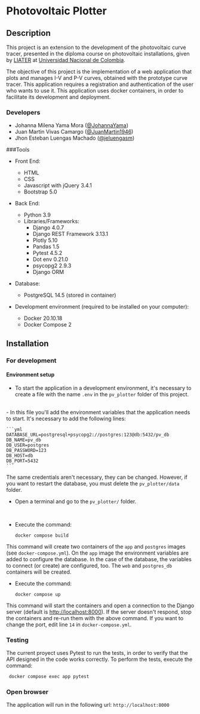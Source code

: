 # Photovoltaic Plotter

## Description

This project is an extension to the development of the photovoltaic curve tracer, presented in the diploma course on photovoltaic installations, given by [LIATER](https://ingenieria.unal.edu.co/liater/) at [Universidad Nacional de Colombia](https://bogota.unal.edu.co/).

The objective of this project is the implementation of a web application that plots and manages I-V and P-V curves, obtained with the prototype curve tracer. This application requires a registration and authentication of the user who wants to use it. This application uses docker containers, in order to facilitate its development and deployment.

### Developers

- Johanna Milena Yama Mora ([@JohannaYama](https://github.com/JohannaYama))
- Juan Martin Vivas Camargo ([@JuanMartin1946](https://github.com/JuanMartin1946))
- Jhon Esteban Luengas Machado ([@jeluengasm](https://github.com/jeluengasm))


###Tools

- Front End:
    - HTML
    - CSS
    - Javascript with jQuery 3.4.1
    - Bootstrap 5.0

- Back End:
    - Python 3.9
    - Libraries/Frameworks: 
        - Django 4.0.7
        - Django REST Framework 3.13.1
        - Plotly 5.10
        - Pandas 1.5
        - Pytest 4.5.2
        - Dot env 0.21.0
        - psycopg2 2.9.3
        - Django ORM

- Database:
    - PostgreSQL 14.5 (stored in container)

- Development environment (required to be installed on your computer):
    - Docker 20.10.18
    - Docker Compose 2

## Installation

### For development

#### Environment setup

- To start the application in a development environment, it's necessary to create a file with the name `.env` in the `pv_plotter` folder of this project.
<br>
- In this file you'll add the environment variables that the application needs to start. It's necessary to add the following lines:

    ```yml
    DATABASE_URL=postgresql+psycopg2://postgres:123@db:5432/pv_db
    DB_NAME=pv_db
    DB_USER=postgres
    DB_PASSWORD=123
    DB_HOST=db
    DB_PORT=5432
    ```
The same credentials aren't necessary, they can be changed. However, if you want to restart the database, you must delete the `pv_plotter/data` folder.

- Open a terminal and go to the `pv_plotter/` folder.
<br>

- Execute the command:

    ```docker
    docker compose build
    ```

This command will create two containers of the `app` and `postgres` images (see `docker-compose.yml`). On the `app` image the environment variables are added to configure the database. In the case of the database, the variables to connect (or create) are configured, too. The `web` and `postgres_db` containers will be created.
    <br>

- Execute the command:

    ```docker 
    docker compose up
    ```
This command will start the containers and open a connection to the Django server (default is [http://localhost:8000](http://localhost:8000)). If the server doesn't respond, stop the containers and re-run them with the above command. If you want to change the port, edit line `14` in `docker-compose.yml`.

### Testing

The current proyect uses Pytest to run the tests, in order to verify that the API designed in the code works correctly. To perform the tests, execute the command:

   ```bash
    docker compose exec app pytest
   ```

### Open browser

The application will run in the following url: `http://localhost:8000`